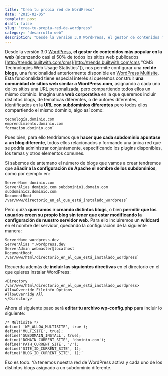 ```yaml
---
title: "Crea tu propia red de WordPress"
date: "2015-02-05"
template: post
draft: false
slug: "crea-tu-propia-red-de-wordpress"
category: "desarrollo web"
description: "Desde la versión 3.0 WordPress, el gestor de contenidos más popular en la web (alcanzando casi el 50% de todos los sitios web publicados)), nos permite configurar una red de blogs"
---
```




Desde la versión 3.0 [WordPress](https://wordpress.org/ "Wordpress"), **el gestor de contenidos más popular en la web** (alcanzando casi el 50% de todos los sitios web publicados [http://trends.builtwith.com/cms](http://trends.builtwith.com/cms "CMS Technologies Web Usage Statistics")), nos permite configurar una **red de blogs**, una funcionalidad anteriormente disponible en [WordPress Multisite](https://mu.wordpress.org/ "Multisite Wordrpess"). Esta funcionalidad tiene especial interés si queremos construir **una comunidad de sitios web similar a WordPress.com**, asignando a cada uno de los sitios una URL personalizada, pero compartiendo todos ellos un mismo dominio. Imagina una **web corporativa** en la que queremos incluir distintos blogs, de temáticas diferentes, o de autores diferentes, identificados en la **URL con subdominios diferentes** pero todos ellos compartiendo el mismo dominio, algo así como:

    tecnología.dominio.com
    emprendimiento.dominio.com
    formacion.dominio.com`

Pues bien, para ello tendríamos que **hacer que cada subdominio apuntase a un blog diferente**, todos ellos relacionados y formando una única red que se podría administrar conjuntamente, especificando los plugins disponibles, los temas y otros elementos comunes.

Si sabemos de antemano el número de blogs que vamos a crear tendremos que **añadir a la configuración de Apache el nombre de los subdominios**, como por ejemplo en:

    ServerName dominio.com
    ServerAlias dominio.com subdominio1.domain.com
    subdominio2.dominio.com
    DocumentRoot
    /var/www/directorio_en_el_que_está_instalado_wordpress`

Pero quizá **querramos ir creando distintos blogs**, o bien **permitir que los usuarios creen su propio blog sin tener que estar modificando la configuración de nuestro servidor web**. Para ello incluiremos un **wildcard** en el nombre del servidor, quedando la configuración de la siguiente manera:

    ServerName wordpress.dev
    ServerAlias *.wordpress.dev
    ServerAdmin webmaster@localhost
    DocumentRoot
    /var/www/html/directorio_en_el_que_está_instalado_wordpress`

Recuerda además de **incluir las siguientes directivas** en el directorio en el que quieres instalar WordPress:

    <Directory
    /var/www/html/directorio_en_el_que_está_instalado_wordpress>
    AllowOverride Fileinfo Options
    AllowOverride All
    </Directory>`

Ahora el siguiente paso será **editar tu archivo wp-config.php** para incluir lo siguiente:

    /* Multisite */
    define( 'WP_ALLOW_MULTISITE', true );
    define('MULTISITE', true);
    define('SUBDOMAIN_INSTALL', true);
    define('DOMAIN_CURRENT_SITE', 'dominio.com');
    define('PATH_CURRENT_SITE', '/');
    define('SITE_ID_CURRENT_SITE', 1);
    define('BLOG_ID_CURRENT_SITE', 1);`

Eso es todo. Ya tenemos nuestra red de WordPress activa y cada uno de los distintos blogs asignado a un subdominio diferente.
